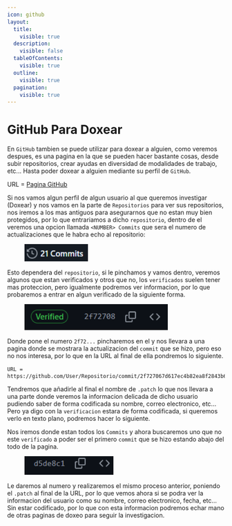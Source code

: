 ```yaml
---
icon: github
layout:
  title:
    visible: true
  description:
    visible: false
  tableOfContents:
    visible: true
  outline:
    visible: true
  pagination:
    visible: true
---
```


# GitHub Para Doxear

En `GitHub` tambien se puede utilizar para doxear a alguien, como veremos despues, es una pagina en la que se pueden hacer bastante cosas, desde subir repositorios, crear ayudas en diversidad de modalidades de trabajo, etc... Hasta poder doxear a alguien mediante su perfil de `GitHub`.

URL = [Pagina GitHub](https://github.com)

Si nos vamos algun perfil de algun usuario al que queremos investigar (Doxear) y nos vamos en la parte de `Repositorios` para ver sus repositorios, nos iremos a los mas antiguos para asegurarnos que no estan muy bien protegidos, por lo que entrariamos a dicho `repositorio`, dentro de el veremos una opcion llamada `<NUMBER> Commits` que sera el numero de actualizaciones que le habra echo al repositorio:

<figure><img src="../../.gitbook/assets/image (2) (1) (1) (1) (1) (1) (1) (1) (1) (1) (1) (1) (1) (1) (1) (1) (1) (1) (1) (1) (1) (1) (1) (1) (1) (1) (1).png" alt=""><figcaption></figcaption></figure>

Esto dependera del `repositorio`, si le pinchamos y vamos dentro, veremos algunos que estan verificados y otros que no, los `verificados` suelen tener mas proteccion, pero igualmente podremos ver informacion, por lo que probaremos a entrar en algun verificado de la siguiente forma.

<figure><img src="../../.gitbook/assets/image (3) (1) (1) (1) (1) (1) (1) (1) (1) (1) (1) (1) (1) (1) (1) (1) (1) (1) (1).png" alt=""><figcaption></figcaption></figure>

Donde pone el numero `2f72...` pincharemos en el y nos llevara a una pagina donde se mostrara la actualizacion del `commit` que se hizo, pero eso no nos interesa, por lo que en la URL al final de ella pondremos lo siguiente.

```
URL = https://github.com/User/Repositorio/commit/2f727067d617ec4b82ea8f2843b6e4a19d9a76c5.patch
```

Tendremos que añadirle al final el nombre de `.patch` lo que nos llevara a una parte donde veremos la informacion delicada de dicho usuario pudiendo saber de forma codificada su nombre, correo electronico, etc... Pero ya digo con la `verificacion` estara de forma codificada, si queremos verlo en texto plano, podremos hacer lo siguiente.

Nos iremos donde estan todos los `Commits` y ahora buscaremos uno que no este `verificado` a poder ser el primero `commit` que se hizo estando abajo del todo de la pagina.

<figure><img src="../../.gitbook/assets/image (4) (1) (1) (1) (1) (1) (1) (1) (1) (1) (1) (1) (1).png" alt=""><figcaption></figcaption></figure>

Le daremos al numero y realizaremos el mismo proceso anterior, poniendo el `.patch` al final de la URL, por lo que vemos ahora si se podra ver la informacion del usuario como su nombre, correo electronico, fecha, etc... Sin estar codificado, por lo que con esta informacion podremos echar mano de otras paginas de doxeo para seguir la investigacion.
